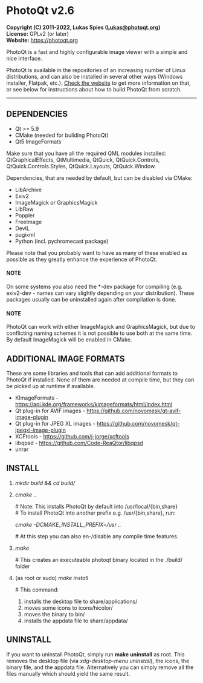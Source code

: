 # PhotoQt v2.6
__Copyright (C) 2011-2022, Lukas Spies (Lukas@photoqt.org)__  
__License:__ GPLv2 (or later)  
__Website:__ https://photoqt.org  

PhotoQt is a fast and highly configurable image viewer with a simple and nice interface.

PhotoQt is available in the repositories of an increasing number of Linux distributions, and can also be installed in several other ways (Windows installer, Flatpak, etc.). [Check the website](https://photoqt.org/down) to get more information on that, or see below for instructions about how to build PhotoQt from scratch.

***************

## DEPENDENCIES

- Qt >= 5.9
- CMake (needed for building PhotoQt)
- Qt5 ImageFormats

Make sure that you have all the required QML modules installed:  
QtGraphicalEffects, QtMultimedia, QtQuick, QtQuick.Controls, QtQuick.Controls.Styles, QtQuick.Layouts, QtQuick.Window.  

Dependencies, that are needed by default, but can be disabled via CMake:

- LibArchive
- Exiv2
- ImageMagick _or_ GraphicsMagick 
- LibRaw
- Poppler
- FreeImage
- DevIL
- pugixml
- Python (incl. pychromecast package)

Please note that you probably want to have as many of these enabled as possible as they greatly enhance the experience of PhotoQt.

#### NOTE

On some systems you also need the *-dev package for compiling (e.g. exiv2-dev - names can vary slightly depending on your distribution). These packages usually can be uninstalled again after compilation is done.

#### NOTE

PhotoQt can work with either ImageMagick and GraphicsMagick, but due to conflicting naming schemes it is not possible to use both at the same time. By default ImageMagick will be enabled in CMake.

## ADDITIONAL IMAGE FORMATS

These are some libraries and tools that can add additional formats to PhotoQt if installed. None of them are needed at compile time, but they can be picked up at runtime if available.

- KImageFormats - https://api.kde.org/frameworks/kimageformats/html/index.html
- Qt plug-in for AVIF images - https://github.com/novomesk/qt-avif-image-plugin
- Qt plug-in for JPEG XL images - https://github.com/novomesk/qt-jpegxl-image-plugin
- XCFtools - https://github.com/j-jorge/xcftools
- libqpsd - https://github.com/Code-ReaQtor/libqpsd
- unrar

## INSTALL

1. _mkdir build && cd build/_

2. _cmake .._

    \# Note: This installs PhotoQt by default into /usr/local/{bin,share}  
    \# To install PhotoQt into another prefix e.g. /usr/{bin,share}, run:

    _cmake -DCMAKE\_INSTALL\_PREFIX=/usr .._

    \# At this step you can also en-/disable any compile time features.

3. _make_  

    \# This creates an executeable photoqt binary located in the ./build/ folder

4. (as root or sudo) _make install_

    \# This command:  
    1. installs the desktop file to share/applications/  
    2. moves some icons to icons/hicolor/  
    3. moves the binary to bin/
    4. installs the appdata file to share/appdata/

## UNINSTALL

If you want to uninstall PhotoQt, simply run __make uninstall__ as root. This removes the desktop file (via _xdg-desktop-menu uninstall_), the icons, the binary file, and the appdata file. Alternatively you can simply remove all the files manually which should yield the same result.
